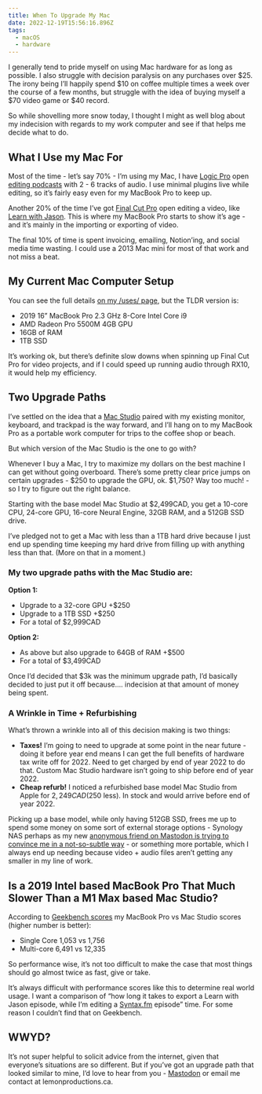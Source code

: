 ```yaml
---
title: When To Upgrade My Mac
date: 2022-12-19T15:56:16.896Z
tags:
  - macOS
  - hardware
---
```

I generally tend to pride myself on using Mac hardware for as long as possible. I also struggle with decision paralysis on any purchases over $25. The irony being I’ll happily spend $10 on coffee multiple times a week over the course of a few months, but struggle with the idea of buying myself a $70 video game or $40 record.

So while shovelling more snow today, I thought I might as well blog about my indecision with regards to my work computer and see if that helps me decide what to do. 

## What I Use my Mac For

Most of the time - let’s say 70% -  I’m using my Mac, I have [Logic Pro](https://www.apple.com/ca/logic-pro/) open [editing podcasts](https://www.lemonproductions.ca/) with 2 - 6 tracks of audio. I use minimal plugins live while editing, so it’s fairly easy even for my MacBook Pro to keep up.

Another 20% of the time I’ve got [Final Cut Pro](https://www.apple.com/ca/final-cut-pro/) open editing a video, like [Learn with Jason](https://www.twitch.tv/jlengstorf). This is where my MacBook Pro starts to show it’s age - and it’s mainly in the importing or exporting of video. 

The final 10% of time is spent invoicing, emailing, Notion’ing, and social media time wasting. I could use a 2013 Mac mini for most of that work and not miss a beat.

## My Current Mac Computer Setup

You can see the full details [on my /uses/ page](https://chrisenns.com/uses), but the TLDR version is:

- 2019 16” MacBook Pro 2.3 GHz 8-Core Intel Core i9
- AMD Radeon Pro 5500M 4GB GPU
- 16GB of RAM
- 1TB SSD

It’s working ok, but there’s definite slow downs when spinning up Final Cut Pro for video projects, and if I could speed up running audio through RX10, it would help my efficiency.

## Two Upgrade Paths

I’ve settled on the idea that a [Mac Studio](https://www.apple.com/ca/mac-studio/) paired with my existing monitor, keyboard, and trackpad is the way forward, and I’ll hang on to my MacBook Pro as a portable work computer for trips to the coffee shop or beach. 

But which version of the Mac Studio is the one to go with?

Whenever I buy a Mac, I try to maximize my dollars on the best machine I can get without going overboard. There’s some pretty clear price jumps on certain upgrades - $250 to upgrade the GPU, ok. $1,750? Way too much! - so I try to figure out the right balance.

Starting with the base model Mac Studio at $2,499CAD, you get a 10-core CPU, 24-core GPU, 16-core Neural Engine, 32GB RAM, and a 512GB SSD drive.

I’ve pledged not to get a Mac with less than a 1TB hard drive because I just end up spending time keeping my hard drive from filling up with anything less than that. (More on that in a moment.)

### My two upgrade paths with the Mac Studio are:

**Option 1:**

- Upgrade to a 32-core GPU +$250
- Upgrade to a 1TB SSD +$250
- For a total of $2,999CAD

**Option 2:**

- As above but also upgrade to 64GB of RAM +$500
- For a total of $3,499CAD

Once I’d decided that $3k was the minimum upgrade path, I’d basically decided to just put it off because…. indecision at that amount of money being spent.

### A Wrinkle in Time + Refurbishing

What’s thrown a wrinkle into all of this decision making is two things:

- **Taxes!** I’m going to need to upgrade at some point in the near future - doing it before year end means I can get the full benefits of hardware tax write off for 2022. Need to get charged by end of year 2022 to do that. Custom Mac Studio hardware isn’t going to ship before end of year 2022.
- **Cheap refurb!** I noticed a refurbished base model Mac Studio from Apple for $2,249CAD ($250 less). In stock and would arrive before end of year 2022.

Picking up a base model, while only having 512GB SSD, frees me up to spend some money on some sort of external storage options - Synology NAS perhaps as my new [anonymous friend on Mastodon is trying to convince me in a not-so-subtle way](https://mastodon.social/@blackvoid/109542323684327590) - or something more portable, which I always end up needing because video + audio files aren’t getting any smaller in my line of work.

## Is a 2019 Intel based MacBook Pro That Much Slower Than a M1 Max based Mac Studio?

According to [Geekbench scores](https://browser.geekbench.com/mac-benchmarks) my MacBook Pro vs Mac Studio scores (higher number is better):

- Single Core 1,053 vs 1,756
- Multi-core 6,491 vs 12,335

So performance wise, it’s not too difficult to make the case that most things should go almost twice as fast, give or take.

It’s always difficult with performance scores like this to determine real world usage. I want a comparison of “how long it takes to export a Learn with Jason episode, while I’m editing a [Syntax.fm](https://Syntax.fm) episode” time. For some reason I couldn’t find that on Geekbench.

## WWYD?

It’s not super helpful to solicit advice from the internet, given that everyone’s situations are so different. But if you’ve got an upgrade path that looked similar to mine, I’d love to hear from you - [Mastodon](https://mastodon.social/@ichris) or email me contact at lemonproductions.ca.